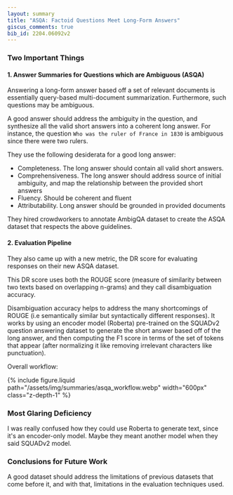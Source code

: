 ```yaml
---
layout: summary
title: "ASQA: Factoid Questions Meet Long-Form Answers"
giscus_comments: true
bib_id: 2204.06092v2
---
```


### Two Important Things

#### 1. Answer Summaries for Questions which are Ambiguous (ASQA)

Answering a long-form answer based off a set of relevant documents is
essentially query-based multi-document summarization.
Furthermore, such questions may be ambiguous.

A good answer should address the ambiguity in the question, and synthesize all
the valid short answers into a coherent long answer.
For instance, the question `Who was the ruler of France in 1830` is ambiguous since there were two rulers.

They use the following desiderata for a good long answer:
- Completeness. The long answer should contain all valid short answers.
- Comprehensiveness. The long answer should address source of initial ambiguity, and map the relationship between the provided short answers
- Fluency. Should be coherent and fluent
- Attributability. Long answer should be grounded in provided documents

They hired crowdworkers to annotate AmbigQA dataset to create the ASQA dataset
that respects the above guidelines.

#### 2. Evaluation Pipeline

They also came up with a new metric, the DR score for evaluating responses on their new ASQA dataset.

This DR score uses both the ROUGE score (measure of similarity between two texts based on overlapping n-grams)
and they call disambiguation accuracy.

Disambiguation accuracy helps to address the many shortcomings of ROUGE (i.e semantically similar but syntactically different responses).
It works by using an encoder model (Roberta) pre-trained on the SQUADv2 question
answering dataset to generate the short answer based off of the long answer, and
then computing the F1 score in terms of the set of tokens
that appear (after normalizing it like removing irrelevant characters like
punctuation).

Overall workflow:

{% include figure.liquid
    path="/assets/img/summaries/asqa_workflow.webp"
    width="600px"
    class="z-depth-1"
%}

### Most Glaring Deficiency

I was really confused how they could use Roberta to generate text, since it's an
encoder-only model. Maybe they meant another model when they said SQUADv2 model.

### Conclusions for Future Work

A good dataset should address the limitations of previous datasets that come
before it, and with that, limitations in the evaluation techniques used.
